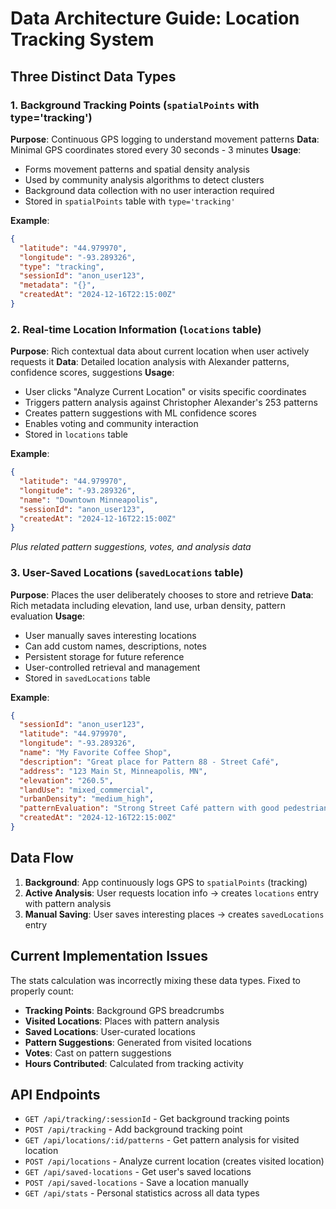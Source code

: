 # Data Architecture Guide: Location Tracking System

## Three Distinct Data Types

### 1. Background Tracking Points (`spatialPoints` with type='tracking')
**Purpose**: Continuous GPS logging to understand movement patterns
**Data**: Minimal GPS coordinates stored every 30 seconds - 3 minutes
**Usage**: 
- Forms movement patterns and spatial density analysis
- Used by community analysis algorithms to detect clusters
- Background data collection with no user interaction required
- Stored in `spatialPoints` table with `type='tracking'`

**Example**:
```json
{
  "latitude": "44.979970",
  "longitude": "-93.289326", 
  "type": "tracking",
  "sessionId": "anon_user123",
  "metadata": "{}",
  "createdAt": "2024-12-16T22:15:00Z"
}
```

### 2. Real-time Location Information (`locations` table)
**Purpose**: Rich contextual data about current location when user actively requests it
**Data**: Detailed location analysis with Alexander patterns, confidence scores, suggestions
**Usage**:
- User clicks "Analyze Current Location" or visits specific coordinates
- Triggers pattern analysis against Christopher Alexander's 253 patterns
- Creates pattern suggestions with ML confidence scores
- Enables voting and community interaction
- Stored in `locations` table

**Example**:
```json
{
  "latitude": "44.979970",
  "longitude": "-93.289326",
  "name": "Downtown Minneapolis",
  "sessionId": "anon_user123",
  "createdAt": "2024-12-16T22:15:00Z"
}
```
*Plus related pattern suggestions, votes, and analysis data*

### 3. User-Saved Locations (`savedLocations` table)  
**Purpose**: Places the user deliberately chooses to store and retrieve
**Data**: Rich metadata including elevation, land use, urban density, pattern evaluation
**Usage**:
- User manually saves interesting locations
- Can add custom names, descriptions, notes
- Persistent storage for future reference
- User-controlled retrieval and management
- Stored in `savedLocations` table

**Example**:
```json
{
  "sessionId": "anon_user123",
  "latitude": "44.979970", 
  "longitude": "-93.289326",
  "name": "My Favorite Coffee Shop",
  "description": "Great place for Pattern 88 - Street Café",
  "address": "123 Main St, Minneapolis, MN",
  "elevation": "260.5",
  "landUse": "mixed_commercial",
  "urbanDensity": "medium_high",
  "patternEvaluation": "Strong Street Café pattern with good pedestrian flow",
  "createdAt": "2024-12-16T22:15:00Z"
}
```

## Data Flow

1. **Background**: App continuously logs GPS to `spatialPoints` (tracking)
2. **Active Analysis**: User requests location info → creates `locations` entry with pattern analysis  
3. **Manual Saving**: User saves interesting places → creates `savedLocations` entry

## Current Implementation Issues

The stats calculation was incorrectly mixing these data types. Fixed to properly count:
- **Tracking Points**: Background GPS breadcrumbs
- **Visited Locations**: Places with pattern analysis
- **Saved Locations**: User-curated locations
- **Pattern Suggestions**: Generated from visited locations
- **Votes**: Cast on pattern suggestions
- **Hours Contributed**: Calculated from tracking activity

## API Endpoints

- `GET /api/tracking/:sessionId` - Get background tracking points
- `POST /api/tracking` - Add background tracking point
- `GET /api/locations/:id/patterns` - Get pattern analysis for visited location
- `POST /api/locations` - Analyze current location (creates visited location)
- `GET /api/saved-locations` - Get user's saved locations
- `POST /api/saved-locations` - Save a location manually
- `GET /api/stats` - Personal statistics across all data types